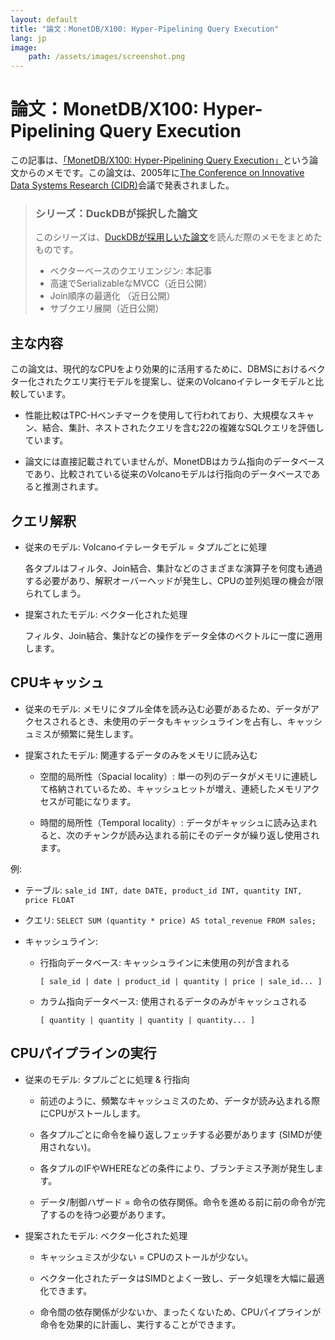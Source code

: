 ```yaml
---
layout: default
title: "論文：MonetDB/X100: Hyper-Pipelining Query Execution"
lang: jp
image:
    path: /assets/images/screenshot.png
---
```


# 論文：MonetDB/X100: Hyper-Pipelining Query Execution

この記事は、[「MonetDB/X100: Hyper-Pipelining Query Execution」](http://cidrdb.org/cidr2005/papers/P19.pdf)という論文からのメモです。この論文は、2005年に[The Conference on Innovative Data Systems Research (CIDR)](https://www.cidrdb.org/)会議で発表されました。

> ### シリーズ：DuckDBが採択した論文
>
> このシリーズは、[DuckDBが採用しいた論文](https://duckdb.org/why_duckdb.html#standing-on-the-shoulders-of-giants)を読んだ際のメモをまとめたものです。
>
> - ベクターベースのクエリエンジン: 本記事
> - 高速でSerializableなMVCC（近日公開）
> - Join順序の最適化 （近日公開）
> - サブクエリ展開（近日公開）

## 主な内容

この論文は、現代的なCPUをより効果的に活用するために、DBMSにおけるベクター化されたクエリ実行モデルを提案し、従来のVolcanoイテレータモデルと比較しています。

* 性能比較はTPC-Hベンチマークを使用して行われており、大規模なスキャン、結合、集計、ネストされたクエリを含む22の複雑なSQLクエリを評価しています。

* 論文には直接記載されていませんが、MonetDBはカラム指向のデータベースであり、比較されている従来のVolcanoモデルは行指向のデータベースであると推測されます。

## クエリ解釈

* 従来のモデル: Volcanoイテレータモデル = タプルごとに処理

    各タプルはフィルタ、Join結合、集計などのさまざまな演算子を何度も通過する必要があり、解釈オーバーヘッドが発生し、CPUの並列処理の機会が限られてしまう。

* 提案されたモデル: ベクター化された処理

    フィルタ、Join結合、集計などの操作をデータ全体のベクトルに一度に適用します。

## CPUキャッシュ

* 従来のモデル: メモリにタプル全体を読み込む必要があるため、データがアクセスされるとき、未使用のデータもキャッシュラインを占有し、キャッシュミスが頻繁に発生します。

* 提案されたモデル: 関連するデータのみをメモリに読み込む

    * 空間的局所性（Spacial locality）: 単一の列のデータがメモリに連続して格納されているため、キャッシュヒットが増え、連続したメモリアクセスが可能になります。

    * 時間的局所性（Temporal locality）: データがキャッシュに読み込まれると、次のチャンクが読み込まれる前にそのデータが繰り返し使用されます。

例:

* テーブル: `sale_id INT, date DATE, product_id INT, quantity INT, price FLOAT`

* クエリ: `SELECT SUM (quantity * price) AS total_revenue FROM sales;`

* キャッシュライン:

    * 行指向データベース: キャッシュラインに未使用の列が含まれる

        `[ sale_id | date | product_id | quantity | price | sale_id... ]`

    * カラム指向データベース: 使用されるデータのみがキャッシュされる

        `[ quantity | quantity | quantity | quantity... ]`

## CPUパイプラインの実行

* 従来のモデル: タプルごとに処理 & 行指向

    * 前述のように、頻繁なキャッシュミスのため、データが読み込まれる際にCPUがストールします。

    * 各タプルごとに命令を繰り返しフェッチする必要があります (SIMDが使用されない)。

    * 各タプルのIFやWHEREなどの条件により、ブランチミス予測が発生します。

    * データ/制御ハザード = 命令の依存関係。命令を進める前に前の命令が完了するのを待つ必要があります。

* 提案されたモデル: ベクター化された処理

    * キャッシュミスが少ない = CPUのストールが少ない。

    * ベクター化されたデータはSIMDとよく一致し、データ処理を大幅に最適化できます。

    * 命令間の依存関係が少ないか、まったくないため、CPUパイプラインが命令を効果的に計画し、実行することができます。
